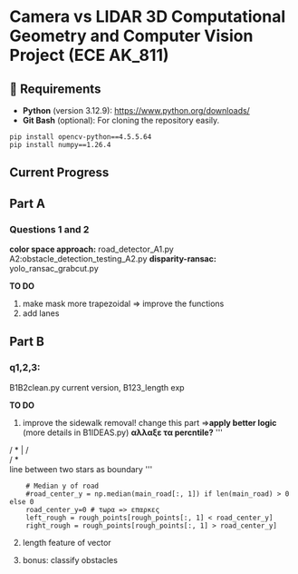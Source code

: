 # Camera vs LIDAR 3D Computational Geometry and Computer Vision Project (ECE AK_811)

## 🔧 Requirements
  
- **Python** (version 3.12.9): https://www.python.org/downloads/  
- **Git Bash** (optional): For cloning the repository easily.
```
pip install opencv-python==4.5.5.64
pip install numpy==1.26.4
```

## Current Progress

## Part A
### Questions 1 and 2
**color space approach:** road_detector_A1.py 
A2:obstacle_detection_testing_A2.py
**disparity-ransac:** yolo_ransac_grabcut.py

**TO DO**
1. make mask more trapezoidal => improve the functions
2. add lanes

## Part B
### q1,2,3:
B1B2clean.py current version, B123_length exp

**TO DO**
1. improve the sidewalk removal!
change this part =>**apply better logic** (more details in B1IDEAS.py)
**αλλαξε τα percntile?**
'''

  /    *  |
 /         \
/    *      \
line between two stars as boundary 
'''
``` 
    # Median y of road
    #road_center_y = np.median(main_road[:, 1]) if len(main_road) > 0 else 0
    road_center_y=0 # τωρα => επαρκες
    left_rough = rough_points[rough_points[:, 1] < road_center_y]
    right_rough = rough_points[rough_points[:, 1] > road_center_y]
```
2. length feature of vector

3. bonus: classify obstacles



